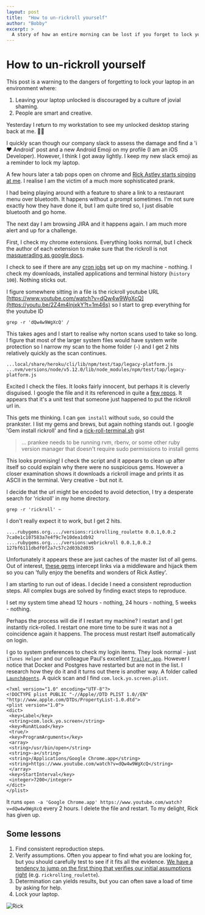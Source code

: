 ```yaml
---
layout: post
title:  "How to un-rickroll yourself"
author: "Bobby"
excerpt: >
  A story of how an entire morning can be lost if you forget to lock your laptop.
---
```


# How to un-rickroll yourself

This post is a warning to the dangers of forgetting to lock your laptop in an environment where:

1. Leaving your laptop unlocked is discouraged by a culture of jovial shaming.
2. People are smart and creative.

Yesterday I return to my workstation to see my unlocked desktop staring back at me.  🤦‍♂️

I quickly scan though our company slack to assess the damage and find a 'i ❤️ Android' post and a new Android Emoji on my profile (I am an iOS Developer).  However, I think I got away lightly.  I keep my new slack emoji as a reminder to lock my laptop.

A few hours later a tab pops open on chrome and [Rick Astley starts singing at me](https://www.youtube.com/watch?v=dQw4w9WgXcQ).  I realise I am the victim of a much more sophisticated prank.

I had being playing around with a feature to share a link to a restaurant menu over bluetooth.  It happens without a prompt sometimes.  I'm not sure exactly how they have done it, but I am quite tired so, I just disable bluetooth and go home.

The next day I am browsing JIRA and it happens again.  I am much more alert and up for a challenge.

First, I check my chrome extensions. Everything looks normal, but I check the author of each extension to make sure that the rickroll is not [masquerading as google docs](http://www.popsci.com/massive-phishing-scheme-just-hijacked-gmail-accounts-by-disguising-itself-as-shared-google-doc).

I check to see if there are any [cron jobs](https://www.cyberciti.biz/faq/linux-show-what-cron-jobs-are-setup/) set up on my machine - nothing.  I check my downloads, installed applications and terminal history (`history 100`).  Nothing sticks out.

I figure somewhere sitting in a file is the rickroll youtube URL [https://www.youtube.com/watch?v=dQw4w9WgXcQ](https://youtu.be/2Z4m4lnjxkY?t=1m46s) so I start to grep everything for the youtube ID

    grep -r 'dQw4w9WgXcQ' /

This takes ages and I start to realise why norton scans used to take so long.  I figure that most of the larger system files would have system write protection so I narrow my scan to the home folder (`~`) and I get 2 hits relatively quickly as the scan continues.

```
...local/share/heroku/cli/lib/npm/test/tap/legacy-platform.js
...nvm/versions/node/v5.12.0/lib/node_modules/npm/test/tap/legacy-platform.js
```

Excited I check the files.  It looks fairly innocent, but perhaps it is cleverly disguised.  I google the file and it its referenced in quite a [few repos](https://github.com/inexor-game-obsolete/platform/blob/master/bin/windows/all/npm/node_modules/npm/test/tap/legacy-platform.js).  It appears that it's a unit test that someone just happened to put the rickroll url in.

This gets me thinking.  I can `gem install` without `sudo`, so could the prankster.  I list my gems and brews, but again nothing stands out.  I google 'Gem install rickroll' and find a [rick-roll-terminal.sh](https://gist.github.com/codfish/6998b08a05c222861804#file-rick-roll-terminal-sh-L5) gist

> ... prankee needs to be running rvm, rbenv, or some other
> ruby version manager that doesn't require sudo permissions to
> install gems

This looks promising!  I check the script and it appears to clean up after itself so could explain why there were no suspicious gems.  However a closer examination shows it downloads a rickroll image and prints it as ASCII in the terminal.  Very creative - but not it.

I decide that the url might be encoded to avoid detection, I try a desperate search for 'rickroll' in my home directory.

    grep -r 'rickroll' ~

I don't really expect it to work, but I get 2 hits.

```
....rubygems.org..../versions:rickrolling_roulette 0.0.1,0.0.2 7ca0e1c107583a7e4f9c7e10dea1db92
....rubygems.org..../versions:webrickroll 0.0.1,0.0.2 127bf6111dbdf0f2a7c57c2d03b2d035
```

Unfortunately it appears these are just caches of the master list of all gems.  Out of interest, [these gems](https://github.com/eadonj/rickrolling_roulette) intercept links via a middleware and hijack them so you can 'fully enjoy the benefits and wonders of Rick Astley'.

I am starting to run out of ideas. I decide I need a consistent reproduction steps.  All complex bugs are solved by finding exact steps to reproduce.

I set my system time ahead 12 hours - nothing, 24 hours - nothing, 5 weeks - nothing.

Perhaps the process will die if I restart my machine?  I restart and I get instantly rick-rolled. I restart one more time to be sure it was not a coincidence again it happens.  The process must restart itself automatically on login.

I go to system preferences to check my login items.  They look normal - just `iTunes Helper` and our colleague Paul's excellent [`Trailer.app`](https://ptsochantaris.github.io/trailer/).  However I notice that Docker and Postgres have restarted but are not in the list.  I research how they do it and it turns out there is another way.  A folder called [`LaunchAgents`](https://developer.apple.com/library/content/documentation/MacOSX/Conceptual/BPSystemStartup/Chapters/CreatingLaunchdJobs.html).  A quick scan and I find `com.lock.yo.screen.plist`.

```
<?xml version="1.0" encoding="UTF-8"?>
<!DOCTYPE plist PUBLIC "-//Apple//DTD PLIST 1.0//EN" "http://www.apple.com/DTDs/PropertyList-1.0.dtd">
<plist version="1.0">
<dict>
 <key>Label</key>
 <string>com.lock.yo.screen</string>
 <key>RunAtLoad</key>
 <true/>
 <key>ProgramArguments</key>
 <array>
 <string>/usr/bin/open</string>
 <string>-a</string>
 <string>/Applications/Google Chrome.app</string>
 <string>https://www.youtube.com/watch?v=dQw4w9WgXcQ</string>
 </array>
 <key>StartInterval</key>
 <integer>7200</integer>
</dict>
</plist>
```

It runs `open -a 'Google Chrome.app' https://www.youtube.com/watch?v=dQw4w9WgXcQ` every 2 hours.  I delete the file and restart.  To my delight, Rick has given up.

## Some lessons

1. Find consistent reproduction steps.
2. Verify assumptions. Often you appear to find what you are looking for, but you should carefully test to see if it fits all the evidence.  [We have a tendency to jump on the first thing that verifies our initial assumptions right](https://en.wikipedia.org/wiki/Confirmation_bias) (e.g. `rickrolling_roulette`).
3. Determination can yields results, but you can often save a load of time by asking for help.
4. Lock your laptop.


![Rick](/images/posts/hackday-and-the-17pound-soda/rick-roll.jpg)
